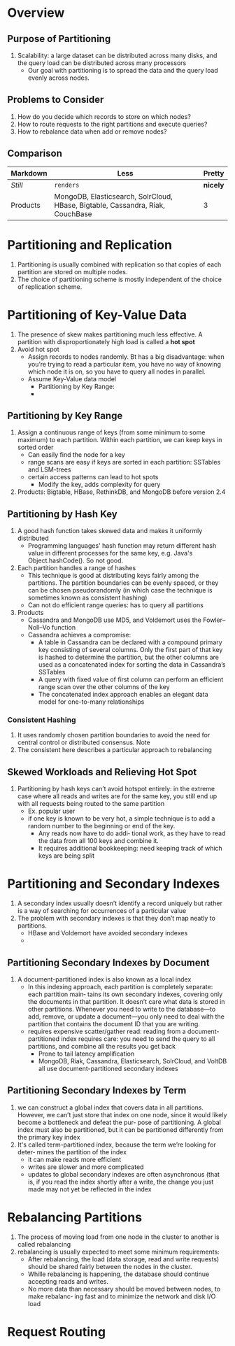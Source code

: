 
# Overview
## Purpose of Partitioning

1. Scalability: a large dataset can be distributed across many disks, and the query load can be distributed across many processors
   * Our goal with partitioning is to spread the data and the query load evenly across nodes.

## Problems to Consider
1. How do you decide which records to store on which nodes?
1. How to route requests to the right partitions and execute queries?
1. How to rebalance data when add or remove nodes?

## Comparison
Markdown | Less | Pretty
--- | --- | ---
*Still* | `renders` | **nicely**
Products | MongoDB, Elasticsearch, SolrCloud, HBase, Bigtable, Cassandra, Riak, CouchBase | 3


# Partitioning and Replication
1. Partitioning is usually combined with replication so that copies of each partition are stored on multiple nodes.
2. The choice of partitioning scheme is mostly independent of the choice of replication scheme.

# Partitioning of Key-Value Data
1. The presence of skew makes partitioning much less effective. A partition with disproportionately high load is called a **hot spot**
2. Avoid hot spot
   * Assign records to nodes randomly. Bt has a big disadvantage: when you’re trying to read a particular item, you have no way of knowing which node it is on, so you have to query all nodes in parallel.
   * Assume Key-Value data model
      * Partitioning by Key Range: 
      * 

## Partitioning by Key Range
1. Assign a continuous range of keys (from some minimum to some maximum) to each partition. Within each partition, we can keep keys in sorted order
   * Can easily find the node for a key
   * range scans are easy if keys are sorted in each partition: SSTables and LSM-trees
   * certain access patterns can lead to hot spots
      * Modify the key, adds complexity for query
1. Products: Bigtable, HBase, RethinkDB, and MongoDB before version 2.4
## Partitioning by Hash Key
1. A good hash function takes skewed data and makes it uniformly distributed
   * Programming languages' hash function may return different hash value in different processes for the same key, e.g. Java's Object.hashCode(). So not good.
1. Each partition handles a range of hashes
   * This technique is good at distributing keys fairly among the partitions. The partition boundaries can be evenly spaced, or they can be chosen pseudorandomly (in which case the technique is sometimes known as consistent hashing)
   * Can not do efficient range queries: has to query all partitions
3. Products
   * Cassandra and MongoDB use MD5, and Voldemort uses the Fowler– Noll–Vo function
   * Cassandra achieves a compromise: 
      * A table in Cassandra can be declared with a compound primary key consisting of several columns. Only the first part of that key is hashed to determine the partition, but the other columns are used as a concatenated index for sorting the data in Cassandra’s SSTables
      * A query with fixed value of first column can perform an efficient range scan over the other columns of the key
      * The concatenated index approach enables an elegant data model for one-to-many relationships
### Consistent Hashing
1. It uses randomly chosen partition boundaries to avoid the need for central control or distributed consensus. Note
2. The consistent here describes a particular approach to rebalancing

## Skewed Workloads and Relieving Hot Spot
1. Partitioning by hash keys can’t avoid hotspot entirely: in the extreme case where all reads and writes are for the same key, you still end up with all requests being routed to the same partition
   * Ex. popular user
   * if one key is known to be very hot, a simple technique is to add a random number to the beginning or end of the key.
      * Any reads now have to do addi‐ tional work, as they have to read the data from all 100 keys and combine it.
      * It requires additional bookkeeping: need keeping track of which keys are being split

# Partitioning and Secondary Indexes
1. A secondary index usually doesn’t identify a record uniquely but rather is a way of searching for occurrences of a particular value
2. The problem with secondary indexes is that they don’t map neatly to partitions.
   * HBase and Voldemort have avoided secondary indexes
   * 
## Partitioning Secondary Indexes by Document
1. A document-partitioned index is also known as a local index
   * In this indexing approach, each partition is completely separate: each partition main‐ tains its own secondary indexes, covering only the documents in that partition. It doesn’t care what data is stored in other partitions. Whenever you need to write to the database—to add, remove, or update a document—you only need to deal with the partition that contains the document ID that you are writing.
   * requires expensive scatter/gather read: reading from a document-partitioned index requires care: you need to send the query to all partitions, and combine all the results you get back
      * Prone to tail latency amplification
      * MongoDB, Riak, Cassandra, Elasticsearch, SolrCloud, and VoltDB all use document-partitioned secondary indexes

## Partitioning Secondary Indexes by Term
1. we can construct a global index that covers data in all partitions. However, we can’t just store that index on one node, since it would likely become a bottleneck and defeat the pur‐ pose of partitioning. A global index must also be partitioned, but it can be partitioned differently from the primary key index
2. It's called term-partitioned index, because the term we’re looking for deter‐ mines the partition of the index
   * it can make reads more efficient
   * writes are slower and more complicated
   * updates to global secondary indexes are often asynchronous (that is, if you read the index shortly after a write, the change you just made may not yet be reflected in the index

# Rebalancing Partitions
1. The process of moving load from one node in the cluster to another is called rebalancing
2. rebalancing is usually expected to meet some minimum requirements:
   * After rebalancing, the load (data storage, read and write requests) should be shared fairly between the nodes in the cluster.
   * Whille rebalancing is happening, the database should continue accepting reads and writes.
   * No more data than necessary should be moved between nodes, to make rebalanc‐ ing fast and to minimize the network and disk I/O load

# Request Routing
